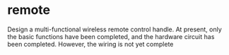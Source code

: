 # remote
Design a multi-functional wireless remote control handle. At present, only the basic functions have been completed, and the hardware circuit has been completed. However, the wiring is not yet complete

